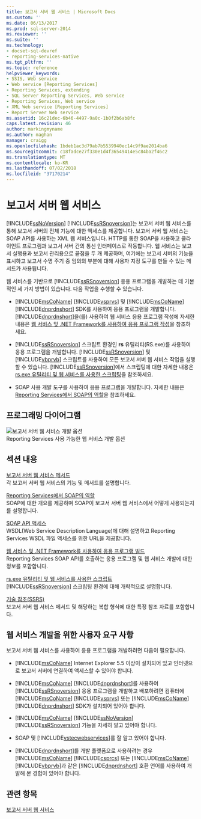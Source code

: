 ```yaml
---
title: 보고서 서버 웹 서비스 | Microsoft Docs
ms.custom: ''
ms.date: 06/13/2017
ms.prod: sql-server-2014
ms.reviewer: ''
ms.suite: ''
ms.technology:
- docset-sql-devref
- reporting-services-native
ms.tgt_pltfrm: ''
ms.topic: reference
helpviewer_keywords:
- SSIS, Web service
- Web service [Reporting Services]
- Reporting Services, extending
- SQL Server Reporting Services, Web service
- Reporting Services, Web service
- XML Web service [Reporting Services]
- Report Server Web service
ms.assetid: 16c21dec-6b46-4497-9a0c-1b0f2b6ab8fc
caps.latest.revision: 46
author: markingmyname
ms.author: maghan
manager: craigg
ms.openlocfilehash: 1bdeb1ac3d79ab7b5539940ec14c9f9ae2014ba6
ms.sourcegitcommit: c18fadce27f330e1d4f36549414e5c84ba2f46c2
ms.translationtype: MT
ms.contentlocale: ko-KR
ms.lasthandoff: 07/02/2018
ms.locfileid: "37170214"
---
```

# <a name="report-server-web-service"></a>보고서 서버 웹 서비스
  [!INCLUDE[ssNoVersion](../../includes/ssnoversion-md.md)] [!INCLUDE[ssRSnoversion](../../includes/ssrsnoversion-md.md)]는 보고서 서버 웹 서비스를 통해 보고서 서버의 전체 기능에 대한 액세스를 제공합니다. 보고서 서버 웹 서비스는 SOAP API를 사용하는 XML 웹 서비스입니다. HTTP를 통한 SOAP을 사용하고 클라이언트 프로그램과 보고서 서버 간의 통신 인터페이스로 작동합니다. 웹 서비스는 보고서 실행용과 보고서 관리용으로 끝점을 두 개 제공하며, 여기에는 보고서 서버의 기능을 표시하고 보고서 수명 주기 중 임의의 부분에 대해 사용자 지정 도구를 만들 수 있는 메서드가 사용됩니다.  
  
 웹 서비스를 기반으로 [!INCLUDE[ssRSnoversion](../../includes/ssrsnoversion-md.md)] 응용 프로그램을 개발하는 데 기본적인 세 가지 방법이 있습니다. 다음 작업을 수행할 수 있습니다.  
  
-   [!INCLUDE[msCoName](../../includes/msconame-md.md)] [!INCLUDE[vsprvs](../../includes/vsprvs-md.md)] 및 [!INCLUDE[msCoName](../../includes/msconame-md.md)] [!INCLUDE[dnprdnshort](../../includes/dnprdnshort-md.md)] SDK를 사용하여 응용 프로그램을 개발합니다. [!INCLUDE[dnprdnshort](../../includes/dnprdnshort-md.md)]을(를) 사용하여 웹 서비스 응용 프로그램 작성에 자세한 내용은 [웹 서비스 및 .NET Framework를 사용하여 응용 프로그램 작성](../report-server-web-service/net-framework/building-applications-using-the-web-service-and-the-net-framework.md)을 참조하세요.  
  
-   [!INCLUDE[ssRSnoversion](../../includes/ssrsnoversion-md.md)] 스크립트 환경인 **rs** 유틸리티(RS.exe)를 사용하여 응용 프로그램을 개발합니다. [!INCLUDE[ssRSnoversion](../../includes/ssrsnoversion-md.md)] 및 [!INCLUDE[vbprvb](../../includes/vbprvb-md.md)] 스크립트를 사용하여 모든 보고서 서버 웹 서비스 작업을 실행할 수 있습니다. [!INCLUDE[ssRSnoversion](../../includes/ssrsnoversion-md.md)]에서 스크립팅에 대한 자세한 내용은 [rs.exe 유틸리티 및 웹 서비스를 사용한 스크립팅](../tools/script-with-the-rs-exe-utility-and-the-web-service.md)을 참조하세요.  
  
-   SOAP 사용 개발 도구를 사용하여 응용 프로그램을 개발합니다. 자세한 내용은 [Reporting Services에서 SOAP의 역할](../report-server-web-service/the-role-of-soap-in-reporting-services.md)을 참조하세요.  
  
## <a name="programming-diagram"></a>프로그래밍 다이어그램  
 ![보고서 서버 웹 서비스 개발 옵션](../../../2014/reporting-services/media/reportserviceswebserviceprog-01.gif "보고서 서버 웹 서비스 개발 옵션")  
Reporting Services 사용 가능한 웹 서비스 개발 옵션  
  
## <a name="in-this-section"></a>섹션 내용  
 [보고서 서버 웹 서비스 메서드](../report-server-web-service/methods/report-server-web-service-methods.md)  
 각 보고서 서버 웹 서비스의 기능 및 메서드를 설명합니다.  
  
 [Reporting Services에서 SOAP의 역할](../report-server-web-service/the-role-of-soap-in-reporting-services.md)  
 SOAP에 대한 개요를 제공하며 SOAP이 보고서 서버 웹 서비스에서 어떻게 사용되는지를 설명합니다.  
  
 [SOAP API 액세스](../report-server-web-service/accessing-the-soap-api.md)  
 WSDL(Web Service Description Language)에 대해 설명하고 Reporting Services WSDL 파일 액세스를 위한 URL을 제공합니다.  
  
 [웹 서비스 및 .NET Framework를 사용하여 응용 프로그램 빌드](../report-server-web-service/net-framework/building-applications-using-the-web-service-and-the-net-framework.md)  
 Reporting Services SOAP API를 호출하는 응용 프로그램 및 웹 서비스 개발에 대한 정보를 포함합니다.  
  
 [rs.exe 유틸리티 및 웹 서비스를 사용한 스크립트](../tools/script-with-the-rs-exe-utility-and-the-web-service.md)  
 [!INCLUDE[ssRSnoversion](../../includes/ssrsnoversion-md.md)] 스크립팅 환경에 대해 개략적으로 설명합니다.  
  
 [기술 참조&#40;SSRS&#41;](../../../2014/reporting-services/technical-reference-ssrs.md)  
 보고서 서버 웹 서비스 메서드 및 해당하는 복합 형식에 대한 특정 참조 자료를 포함합니다.  
  
## <a name="user-requirements-for-web-service-development"></a>웹 서비스 개발을 위한 사용자 요구 사항  
 보고서 서버 웹 서비스를 사용하여 응용 프로그램을 개발하려면 다음이 필요합니다.  
  
-   [!INCLUDE[msCoName](../../includes/msconame-md.md)] Internet Explorer 5.5 이상이 설치되어 있고 인터넷으로 보고서 서버에 연결하여 액세스할 수 있어야 합니다.  
  
-   [!INCLUDE[msCoName](../../includes/msconame-md.md)] [!INCLUDE[dnprdnshort](../../includes/dnprdnshort-md.md)]를 사용하여 [!INCLUDE[ssRSnoversion](../../includes/ssrsnoversion-md.md)] 응용 프로그램을 개발하고 배포하려면 컴퓨터에 [!INCLUDE[msCoName](../../includes/msconame-md.md)] [!INCLUDE[vsprvs](../../includes/vsprvs-md.md)] 또는 [!INCLUDE[msCoName](../../includes/msconame-md.md)] [!INCLUDE[dnprdnshort](../../includes/dnprdnshort-md.md)] SDK가 설치되어 있어야 합니다.  
  
-   [!INCLUDE[msCoName](../../includes/msconame-md.md)] [!INCLUDE[ssNoVersion](../../includes/ssnoversion-md.md)] [!INCLUDE[ssRSnoversion](../../includes/ssrsnoversion-md.md)] 기능을 자세히 알고 있어야 합니다.  
  
-   SOAP 및 [!INCLUDE[vstecwebservices](../../includes/vstecwebservices-md.md)]를 잘 알고 있어야 합니다.  
  
-   [!INCLUDE[dnprdnshort](../../includes/dnprdnshort-md.md)]를 개발 플랫폼으로 사용하려는 경우 [!INCLUDE[msCoName](../../includes/msconame-md.md)] [!INCLUDE[csprcs](../../includes/csprcs-md.md)] 또는 [!INCLUDE[msCoName](../../includes/msconame-md.md)] [!INCLUDE[vbprvb](../../includes/vbprvb-md.md)]과 같은 [!INCLUDE[dnprdnshort](../../includes/dnprdnshort-md.md)] 호환 언어를 사용하여 개발해 본 경험이 있어야 합니다.  
  
## <a name="see-also"></a>관련 항목  
 [보고서 서버 웹 서비스](../report-server-web-service/report-server-web-service.md)  
  
  
